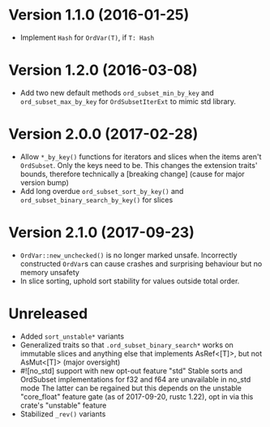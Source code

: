 Version 1.1.0 (2016-01-25)
==========================

* Implement `Hash` for `OrdVar(T)`, if `T: Hash`

Version 1.2.0 (2016-03-08)
==========================

* Add two new default methods `ord_subset_min_by_key` and `ord_subset_max_by_key` for `OrdSubsetIterExt` to mimic std library.

Version 2.0.0 (2017-02-28)
==========================
* Allow `*_by_key()`  functions for iterators and slices when the items aren't `OrdSubset`. Only the keys need to be. This changes the extension traits' bounds, therefore technically a [breaking change] (cause for major version bump)
* Add long overdue `ord_subset_sort_by_key()` and `ord_subset_binary_search_by_key()` for slices

Version 2.1.0 (2017-09-23)
==========================
* `OrdVar::new_unchecked()` is no longer marked unsafe. Incorrectly constructed `OrdVar`s can cause crashes and surprising behaviour
but no memory unsafety
* In slice sorting, uphold sort stability for values outside total order.

Unreleased
==========
* Added `sort_unstable*` variants
* Generalized traits so that `.ord_subset_binary_search*` works on immutable slices and anything else that implements AsRef<[T]>, but not AsMut<[T]> (major oversight)
* #![no_std] support with new opt-out feature "std"
  Stable sorts and OrdSubset implementations for f32 and f64 are unavailable in no_std mode 
  The latter can be regained but this depends on the unstable "core_float" feature gate (as of 2017-09-20, rustc 1.22), opt in via this crate's "unstable" feature
* Stabilized `_rev()` variants